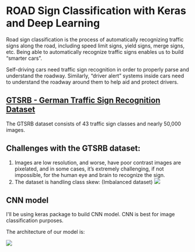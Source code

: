 # ROAD Sign Classification with Keras and Deep Learning

Road sign classification is the process of automatically recognizing traffic signs along the road, including speed limit signs, yield signs, merge signs, etc. Being able to automatically recognize traffic signs enables us to build “smarter cars”.

Self-driving cars need traffic sign recognition in order to properly parse and understand the roadway. Similarly, “driver alert” systems inside cars need to understand the roadway around them to help aid and protect drivers.


## [GTSRB - German Traffic Sign Recognition Dataset](https://www.kaggle.com/meowmeowmeowmeowmeow/gtsrb-german-traffic-sign)
The GTSRB dataset consists of 43 traffic sign classes and nearly 50,000 images.


## **Challenges with the GTSRB dataset:**
1. Images are low resolution, and worse, have poor contrast images are pixelated, and in some cases, it’s extremely challenging, if not impossible, for the human eye and brain to recognize the sign.
2. The dataset is handling class skew: (Imbalanced dataset)
![](https://i.postimg.cc/yxQWHvpW/imbalanced-dataset.jpg)


## **CNN model**
I'll be using keras package to build CNN model. CNN is best for image classification purposes.

The architecture of our model is:

![](https://i.postimg.cc/YSM7dQ8P/TSR-h5.png)

